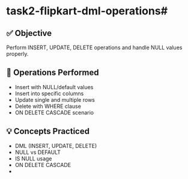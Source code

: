 # task2-flipkart-dml-operations# 

## ✅ Objective
Perform INSERT, UPDATE, DELETE operations and handle NULL values properly.

## 🔧 Operations Performed
- Insert with NULL/default values
- Insert into specific columns
- Update single and multiple rows
- Delete with WHERE clause
- ON DELETE CASCADE scenario

## 💡 Concepts Practiced
- DML (INSERT, UPDATE, DELETE)
- NULL vs DEFAULT
- IS NULL usage
- ON DELETE CASCADE
-